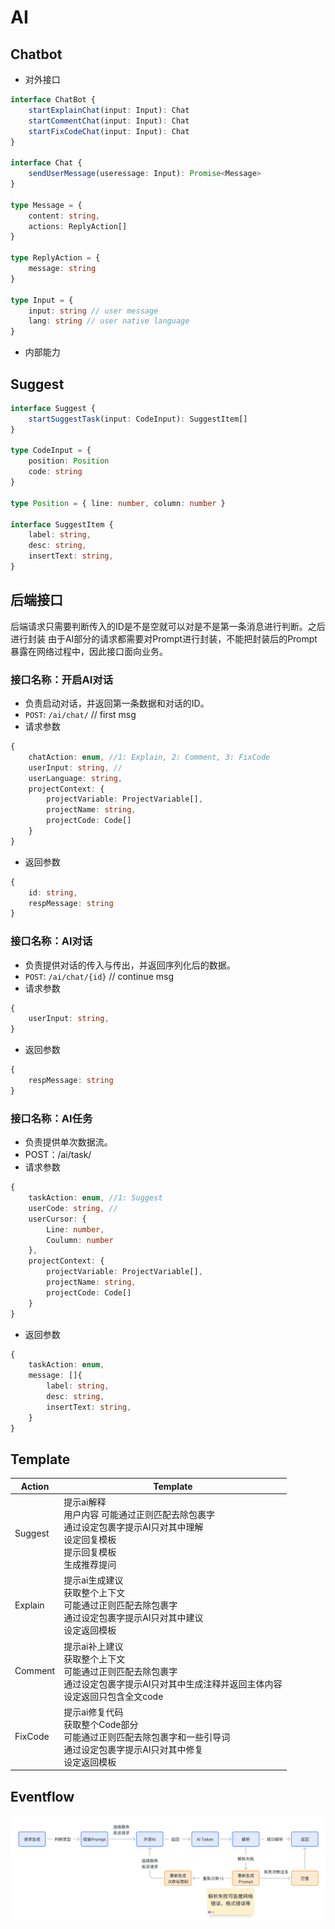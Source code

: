 # AI

## Chatbot

- 对外接口

```typescript
interface ChatBot {
    startExplainChat(input: Input): Chat
    startCommentChat(input: Input): Chat
    startFixCodeChat(input: Input): Chat
}   

interface Chat {
    sendUserMessage(useressage: Input): Promise<Message>
}

type Message = {
    content: string,
    actions: ReplyAction[]
}

type ReplyAction = {
    message: string
}

type Input = {
    input: string // user message
    lang: string // user native language
}
```

- 内部能力

## Suggest

```typescript
interface Suggest {
    startSuggestTask(input: CodeInput): SuggestItem[]
}

type CodeInput = {
    position: Position
    code: string
}

type Position = { line: number, column: number }

interface SuggestItem {
    label: string,
    desc: string,
    insertText: string,
}
```

## 后端接口

后端请求只需要判断传入的ID是不是空就可以对是不是第一条消息进行判断。之后进行封装
由于AI部分的请求都需要对Prompt进行封装，不能把封装后的Prompt暴露在网络过程中，因此接口面向业务。

### 接口名称：开启AI对话

- 负责启动对话，并返回第一条数据和对话的ID。
- `POST`: `/ai/chat/` // first msg
- 请求参数

```typescript
{
    chatAction: enum, //1: Explain, 2: Comment, 3: FixCode
    userInput: string, //
    userLanguage: string,
    projectContext: { 
        projectVariable: ProjectVariable[],
        projectName: string,
        projectCode: Code[]
    }
}
```

- 返回参数

```typescript
{
    id: string,
    respMessage: string   
}
```

### 接口名称：AI对话

- 负责提供对话的传入与传出，并返回序列化后的数据。
- `POST`: `/ai/chat/{id}` // continue msg
- 请求参数

```typescript
{
    userInput: string,
}
```

- 返回参数

```typescript
{
    respMessage: string   
}
```

### 接口名称：AI任务

- 负责提供单次数据流。
- POST：/ai/task/
- 请求参数

```typescript
{
    taskAction: enum, //1: Suggest
    userCode: string, //
    userCursor: {
        Line: number,
        Coulumn: number
    },
    projectContext: { 
        projectVariable: ProjectVariable[],
        projectName: string,
        projectCode: Code[]
    }
}
```

- 返回参数

```typescript
{
    taskAction: enum,
    message: []{
        label: string,
        desc: string,
        insertText: string,
    }
}
```

## Template

| Action | Template |
|- | - |
| Suggest | <div>提示ai解释</div> <div>用户内容 可能通过正则匹配去除包裹字</div> <div>通过设定包裹字提示AI只对其中理解</div> <div>设定回复模板</div> <div>提示回复模板</div> <div>生成推荐提问</div> |
| Explain |  <div>提示ai生成建议</div> <div>获取整个上下文</div> <div>可能通过正则匹配去除包裹字</div> <div>通过设定包裹字提示AI只对其中建议</div> <div>设定返回模板</div> |
| Comment |  <div>提示ai补上建议</div> <div>获取整个上下文</div> <div>可能通过正则匹配去除包裹字</div> <div>通过设定包裹字提示AI只对其中生成注释并返回主体内容</div> <div>设定返回只包含全文code</div> |
| FixCode | <div>提示ai修复代码</div> <div>获取整个Code部分</div> <div>可能通过正则匹配去除包裹字和一些引导词</div> <div>通过设定包裹字提示AI只对其中修复</div> <div>设定返回模板</div> |

## Eventflow

![ai_event_flow](./assets/aiEventFlow.png)
